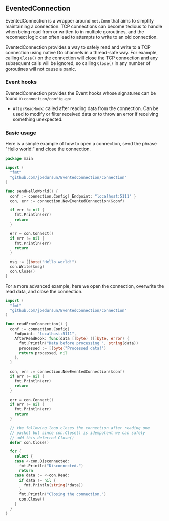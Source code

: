 ## EventedConnection

EventedConnection is a wrapper around `net.Conn` that aims to simplify maintaining a connection.
TCP connections can become tedious to handle when being read from or written to in multiple
goroutines, and the reconnect logic can often lead to attempts to write to an old connection.

EventedConnection provides a way to safely read and write to a TCP connection using native Go channels
in a thread-safe way. For example, calling `Close()` on the connection will close the TCP connection
and any subsequent calls will be ignored, so calling `Close()` in any number of goroutines will not
cause a panic.

### Event hooks

EventedConnection provides the Event hooks whose signatures can be found in `connection/config.go`:
- `AfterReadHook`: called after reading data from the connection. Can be used to modify or filter received data or to throw an error if receiving something unexpected.

### Basic usage

Here is a simple example of how to open a connection, send the phrase "Hello world!" and close the connection.

```go
package main

import (
  "fmt"
  "github.com/joedursun/EventedConnection/connection"
)

func sendHelloWorld() {
  conf := connection.Config{ Endpoint: "localhost:5111" }
  con, err := connection.NewEventedConnection(&conf)

  if err != nil {
    fmt.Println(err)
    return
  }

  err = con.Connect()
  if err != nil {
    fmt.Println(err)
    return
  }

  msg := []byte("Hello world!")
  con.Write(&msg)
  con.Close()
}

```

For a more advanced example, here we open the connection, overwrite the read data, and close the connection.

```go
import (
  "fmt"
  "github.com/joedursun/EventedConnection/connection"
)

func readFromConnection() {
  conf := connection.Config{
    Endpoint: "localhost:5111",
    AfterReadHook: func(data []byte) ([]byte, error) {
      fmt.Println("Data before processing ", string(data))
      processed := []byte("Processed data!")
      return processed, nil
    },
  }

  con, err := connection.NewEventedConnection(&conf)
  if err != nil {
    fmt.Println(err)
    return
  }

  err = con.Connect()
  if err != nil {
    fmt.Println(err)
    return
  }

  // the following loop closes the connection after reading one
  // packet but since con.Close() is idempotent we can safely
  // add this deferred Close()
  defer con.Close()

  for {
    select {
    case <-con.Disconnected:
      fmt.Println("Disconnected.")
      return
    case data := <-con.Read:
      if data != nil {
        fmt.Println(string(*data))
      }
      fmt.Println("Closing the connection.")
      con.Close()
    }
  }
}
```
